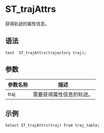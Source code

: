 # ST\_trajAttrs

获得轨迹的属性信息。

## 语法

```
text  ST_trajAttrs(trajectory traj);
```

## 参数

|参数名称|描述|
|----|--|
|traj|需要获得属性信息的轨迹。|

## 示例

```
Select ST_trajAttrs(traj) From traj_table;
```


